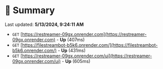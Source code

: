 # 📖 Summary
Last updated: **5/13/2024, 9:24:11 AM**

- `GET` [https://restreamer-09gx.onrender.com](https://restreamer-09gx.onrender.com) - **Up** (407ms)
- `GET` [https://filestreambot-b5k6.onrender.com/](https://filestreambot-b5k6.onrender.com/) - **Up** (431ms)
- `GET` [https://restreamer-09gx.onrender.com/ui](https://restreamer-09gx.onrender.com/ui) - **Up** (605ms)
